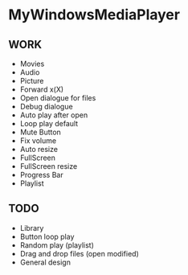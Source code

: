 # MyWindowsMediaPlayer
## WORK
- Movies
- Audio
- Picture
- Forward x(X)
- Open dialogue for files
- Debug dialogue
- Auto play after open
- Loop play default
- Mute Button
- Fix volume
- Auto resize
- FullScreen
- FullScreen resize
- Progress Bar
- Playlist

## TODO
- Library
- Button loop play
- Random play (playlist)
- Drag and drop files (open modified)
- General design
